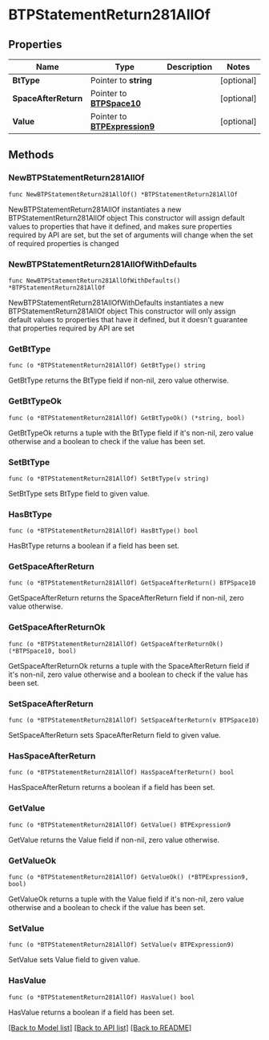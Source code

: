# BTPStatementReturn281AllOf

## Properties

Name | Type | Description | Notes
------------ | ------------- | ------------- | -------------
**BtType** | Pointer to **string** |  | [optional] 
**SpaceAfterReturn** | Pointer to [**BTPSpace10**](BTPSpace-10.md) |  | [optional] 
**Value** | Pointer to [**BTPExpression9**](BTPExpression-9.md) |  | [optional] 

## Methods

### NewBTPStatementReturn281AllOf

`func NewBTPStatementReturn281AllOf() *BTPStatementReturn281AllOf`

NewBTPStatementReturn281AllOf instantiates a new BTPStatementReturn281AllOf object
This constructor will assign default values to properties that have it defined,
and makes sure properties required by API are set, but the set of arguments
will change when the set of required properties is changed

### NewBTPStatementReturn281AllOfWithDefaults

`func NewBTPStatementReturn281AllOfWithDefaults() *BTPStatementReturn281AllOf`

NewBTPStatementReturn281AllOfWithDefaults instantiates a new BTPStatementReturn281AllOf object
This constructor will only assign default values to properties that have it defined,
but it doesn't guarantee that properties required by API are set

### GetBtType

`func (o *BTPStatementReturn281AllOf) GetBtType() string`

GetBtType returns the BtType field if non-nil, zero value otherwise.

### GetBtTypeOk

`func (o *BTPStatementReturn281AllOf) GetBtTypeOk() (*string, bool)`

GetBtTypeOk returns a tuple with the BtType field if it's non-nil, zero value otherwise
and a boolean to check if the value has been set.

### SetBtType

`func (o *BTPStatementReturn281AllOf) SetBtType(v string)`

SetBtType sets BtType field to given value.

### HasBtType

`func (o *BTPStatementReturn281AllOf) HasBtType() bool`

HasBtType returns a boolean if a field has been set.

### GetSpaceAfterReturn

`func (o *BTPStatementReturn281AllOf) GetSpaceAfterReturn() BTPSpace10`

GetSpaceAfterReturn returns the SpaceAfterReturn field if non-nil, zero value otherwise.

### GetSpaceAfterReturnOk

`func (o *BTPStatementReturn281AllOf) GetSpaceAfterReturnOk() (*BTPSpace10, bool)`

GetSpaceAfterReturnOk returns a tuple with the SpaceAfterReturn field if it's non-nil, zero value otherwise
and a boolean to check if the value has been set.

### SetSpaceAfterReturn

`func (o *BTPStatementReturn281AllOf) SetSpaceAfterReturn(v BTPSpace10)`

SetSpaceAfterReturn sets SpaceAfterReturn field to given value.

### HasSpaceAfterReturn

`func (o *BTPStatementReturn281AllOf) HasSpaceAfterReturn() bool`

HasSpaceAfterReturn returns a boolean if a field has been set.

### GetValue

`func (o *BTPStatementReturn281AllOf) GetValue() BTPExpression9`

GetValue returns the Value field if non-nil, zero value otherwise.

### GetValueOk

`func (o *BTPStatementReturn281AllOf) GetValueOk() (*BTPExpression9, bool)`

GetValueOk returns a tuple with the Value field if it's non-nil, zero value otherwise
and a boolean to check if the value has been set.

### SetValue

`func (o *BTPStatementReturn281AllOf) SetValue(v BTPExpression9)`

SetValue sets Value field to given value.

### HasValue

`func (o *BTPStatementReturn281AllOf) HasValue() bool`

HasValue returns a boolean if a field has been set.


[[Back to Model list]](../README.md#documentation-for-models) [[Back to API list]](../README.md#documentation-for-api-endpoints) [[Back to README]](../README.md)


